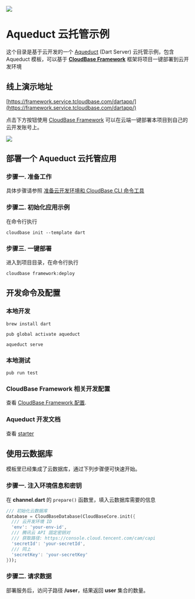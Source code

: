 <a href="https://github.com/TencentCloudBase/cloudbase-templates"><img src="https://main.qcloudimg.com/raw/2d1c438165480b9a7937e3b81c4873e3.jpg"></a>

# Aqueduct 云托管示例

这个目录是基于云开发的一个 [Aqueduct](https://aqueduct.io/) (Dart Server) 云托管示例，包含 Aqueduct 模板，可以基于 **[CloudBase Framework](https://github.com/TencentCloudBase/cloudbase-framework)** 框架将项目一键部署到云开发环境

## 线上演示地址

[https://framework.service.tcloudbase.com/dartapp/](https://framework.service.tcloudbase.com/dartapp/)

点击下方按钮使用 [CloudBase Framework](https://github.com/TencentCloudBase/cloudbase-framework) 可以在云端一键部署本项目到自己的云开发账号上。

[![](https://main.qcloudimg.com/raw/67f5a389f1ac6f3b4d04c7256438e44f.svg)](https://console.cloud.tencent.com/tcb/env/index?action=CreateAndDeployCloudBaseProject&tdl_anchor=github&tdl_site=0&appUrl=https%3A%2F%2Fgithub.com%2FTencentCloudBase%2Fcloudbase-templates&workDir=dart&appName=dart)

## 部署一个 Aqueduct 云托管应用

### 步骤一. 准备工作

具体步骤请参照 [准备云开发环境和 CloudBase CLI 命令工具](https://gitee.com/TencentCloudBase/cloudbase-framework/blob/gitee/CLI_GUIDE.md)

### 步骤二. 初始化应用示例

在命令行执行

```
cloudbase init --template dart
```

### 步骤三. 一键部署

进入到项目目录，在命令行执行

```
cloudbase framework:deploy
```

## 开发命令及配置

### 本地开发

```
brew install dart

pub global activate aqueduct

aqueduct serve
```

### 本地测试

```
pub run test
```

### CloudBase Framework 相关开发配置

查看 [CloudBase Framework 配置](https://github.com/TencentCloudBase/cloudbase-framework).

### Aqueduct 开发文档

查看 [starter](https://aqueduct.io/docs/)

## 使用云数据库

模板里已经集成了云数据库，通过下列步骤便可快速开始。

### 步骤一. 注入环境信息和密钥

在 **channel.dart** 的 `prepare()` 函数里，填入云数据库需要的信息

```dart
/// 初始化云数据库
database = CloudBaseDatabase(CloudBaseCore.init({
  /// 云开发环境 ID
  'env': 'your-env-id',
  /// 腾讯云 API 固定密钥对
  /// 获取路径: https://console.cloud.tencent.com/cam/capi
  'secretId': 'your-secretId',
  /// 同上
  'secretKey': 'your-secretKey'
}));
```

### 步骤二. 请求数据

部署服务后，访问子路径 **/user**，结果返回 **user** 集合的数量。
